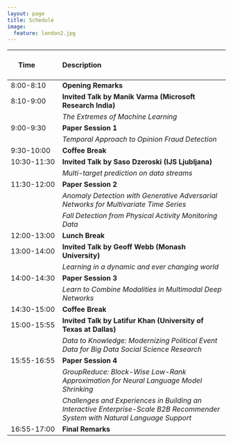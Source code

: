 ```yaml
---
layout: page
title: Schedule
image:
  feature: london2.jpg
---
```

<!-- Preliminary schedule:
Coming soon...


More details to be announced

Start Time: 8am  
Coffee breaks at 10:00am-10:30am and 3:00pm-3:30pm  
Lunch 12-1pm  
End time: 5pm 

-->

| &nbsp; &nbsp; &nbsp; &nbsp; &nbsp; &nbsp; &nbsp; &nbsp; &nbsp; &nbsp; &nbsp;  &nbsp; &nbsp; &nbsp;  Time &nbsp;&nbsp; &nbsp; &nbsp; &nbsp; &nbsp; &nbsp; | Description |
| :---  | :---  |
| 8:00-8:10 | **Opening Remarks** |
| 8:10-9:00 | **Invited Talk by Manik Varma (Microsoft Research India)**  |
|               |*The Extremes of Machine Learning*|
| 9:00-9:30  | **Paper Session 1** |
|               | *Temporal Approach to Opinion Fraud Detection*  |
| 9:30-10:00 | **Coffee Break** |
| 10:30-11:30 | **Invited Talk by Saso Dzeroski (IJS Ljubljana)** |
| |*Multi-target prediction on data streams* |
| 11:30-12:00 | **Paper Session 2** |
|               | *Anomaly Detection with Generative Adversarial Networks for Multivariate Time Series*  |
|               | *Fall Detection from Physical Activity Monitoring Data*	 |
| 12:00-13:00 | **Lunch Break** |
| 13:00-14:00 | **Invited Talk by Geoff Webb (Monash University)** | 
| |*Learning in a dynamic and ever changing world* |
| 14:00-14:30 | **Paper Session 3** |
|               | *Learn to Combine Modalities in Multimodal Deep Networks* |
| 14:30-15:00 | **Coffee Break** |
| 15:00-15:55 | **Invited Talk by Latifur Khan (University of Texas at Dallas)** | 
| | *Data to Knowledge: Modernizing Political Event Data for Big Data Social Science Research* |
| 15:55-16:55 | **Paper Session 4** |
|               | *GroupReduce: Block-Wise Low-Rank Approximation for Neural Language Model Shrinking* |
|               | *Challenges and Experiences in Building an Interactive Enterprise-Scale B2B Recommender System with Natural Language Support* |
| 16:55-17:00 | **Final Remarks** |




